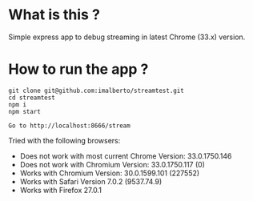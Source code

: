 
# What is this ?

Simple express app to debug streaming in latest Chrome (33.x) version.

# How to run the app ?

    git clone git@github.com:imalberto/streamtest.git
    cd streamtest
    npm i
    npm start

    Go to http://localhost:8666/stream 

Tried with the following browsers:

- Does not work with most current Chrome Version: 33.0.1750.146
- Does not work with Chromium Version: 33.0.1750.117 (0)
- Works with Chromium Version: 30.0.1599.101 (227552)
- Works with Safari Version 7.0.2 (9537.74.9)
- Works with Firefox 27.0.1

